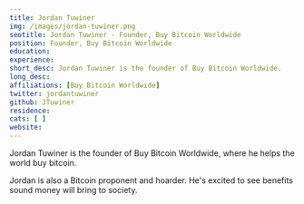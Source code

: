 ```yaml
---
title: Jordan Tuwiner
img: /images/jordan-tuwiner.png
seotitle: Jordan Tuwiner - Founder, Buy Bitcoin Worldwide
position: Founder, Buy Bitcoin Worldwide
education:
experience:
short_desc: Jordan Tuwiner is the founder of Buy Bitcoin Worldwide.
long_desc:
affiliations: [Buy Bitcoin Worldwide]
twitter: jordantuwiner
github: JTuwiner
residence:
cats: [ ]
website: 
---
```

Jordan Tuwiner is the founder of Buy Bitcoin Worldwide, where he helps the world buy bitcoin.

Jordan is also a Bitcoin proponent and hoarder. He's excited to see benefits sound money will bring to society.
